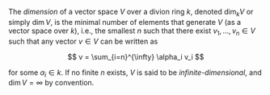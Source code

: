 The *dimension* of a vector space $V$ over a divion ring $k$, denoted $\dim_{k} V$ or simply $\dim V$, is the minimal number of elements that generate $V$ (as a vector space over $k$), i.e., the smallest $n$ such that there exist $v_1, \ldots, v_n \in V$ such that any vector $v \in V$ can be written as

$$
v = \sum_{i=n}^{\infty} \alpha_i v_i
$$

for some $\alpha_i \in k$. If no finite $n$ exists, $V$ is said to be *infinite-dimensional*, and $\dim V = \infty$ by convention.
